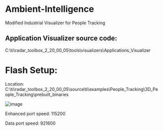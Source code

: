 # Ambient-Intelligence
Modified Industrial Visualizer for People Tracking

## Application Visualizer source code:
C:\ti\radar_toolbox_2_20_00_05\tools\visualizers\Applications_Visualizer

# Flash Setup:

Location: C:\ti\radar_toolbox_2_20_00_05\source\ti\examples\People_Tracking\3D_People_Tracking\prebuilt_binaries

![image](https://github.com/user-attachments/assets/a187bb92-6799-4768-938e-4e438d84f819)

Enhanced port speed: 115200

Data port speed: 921600

